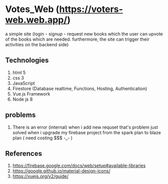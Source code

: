 # Votes_Web (https://voters-web.web.app/)
a simple site (login - signup - request new books which the user can upvote of the books which are needed. furthermore, the site can trigger their activities on the backend side)

## Technologies
1) html 5
2) css 3
3) JavaScript
4) Firestore (Database realtime, Functions, Hosting, Authentication)
5) Vue.js Framework
6) Node js 8

## problems
1) There is an error (internal) when i add new requset that's problem just solved when i upgrade my firebase project from the spark plan to blaze plan ( need costing $$$ -_- ) 

## References
1) https://firebase.google.com/docs/web/setup#available-libraries
2) https://google.github.io/material-design-icons/
3) https://vuejs.org/v2/guide/
